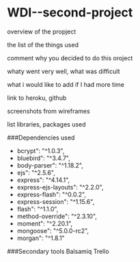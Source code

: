 # WDI--second-project

overview of the propject

the list of the things used

comment why you decided to do this oroject

whaty went very well, what was difficult

what i would like to add if I had more time

link to heroku, github

screenshots from wireframes

list libraries, packages used

###Dependencies used
* bcrypt": "^1.0.3",
* bluebird": "^3.4.7",
* body-parser": "^1.18.2",
* ejs": "^2.5.6",
* express": "^4.14.1",
* express-ejs-layouts": "^2.2.0",
* express-flash": "^0.0.2",
* express-session": "^1.15.6",
* flash": "^1.1.0",
* method-override": "^2.3.10",
* moment": "^2.20.1",
* mongoose": "^5.0.0-rc2",
* morgan": "^1.8.1"

###Secondary tools
Balsamiq
Trello